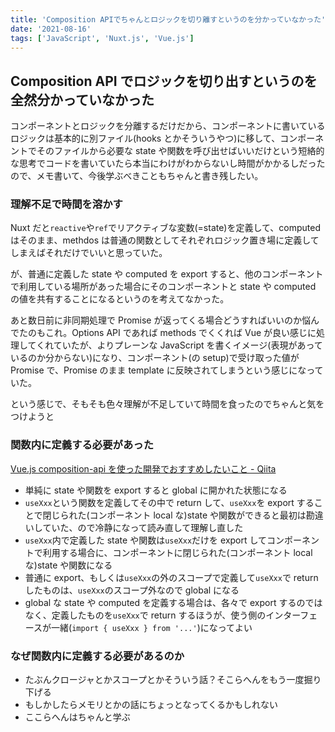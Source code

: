 ```yaml
---
title: 'Composition APIでちゃんとロジックを切り離すというのを分かっていなかった'
date: '2021-08-16'
tags: ['JavaScript', 'Nuxt.js', 'Vue.js']
---
```


## Composition API でロジックを切り出すというのを全然分かっていなかった

コンポーネントとロジックを分離するだけだから、コンポーネントに書いているロジックは基本的に別ファイル(hooks とかそういうやつ)に移して、コンポーネントでそのファイルから必要な state や関数を呼び出せばいいだけという短絡的な思考でコードを書いていたら本当にわけがわからないし時間がかかるしだったので、メモ書いて、今後学ぶべきこともちゃんと書き残したい。

### 理解不足で時間を溶かす

Nuxt だと`reactive`や`ref`でリアクティブな変数(=state)を定義して、computed はそのまま、methdos は普通の関数としてそれぞれロジック置き場に定義してしまえばそれだけでいいと思っていた。

が、普通に定義した state や computed を export すると、他のコンポーネントで利用している場所があった場合にそのコンポーネントと state や computed の値を共有することになるというのを考えてなかった。

あと数日前に非同期処理で Promise が返ってくる場合どうすればいいのか悩んでたのもこれ。Options API であれば methods でくくれば Vue が良い感じに処理してくれていたが、よりプレーンな JavaScript を書くイメージ(表現があっているのか分からない)になり、コンポーネント(の setup)で受け取った値が Promise で、Promise のまま template に反映されてしまうという感じになっていた。

という感じで、そもそも色々理解が不足していて時間を食ったのでちゃんと気をつけようと

### 関数内に定義する必要があった

[Vue\.js composition\-api を使った開発でおすすめしたいこと \- Qiita](https://qiita.com/sterashima78/items/43f354b4091aedcc09cb)

- 単純に state や関数を export すると global に開かれた状態になる
- `useXxx`という関数を定義してその中で return して、`useXxx`を export することで閉じられた(コンポーネント local な)state や関数ができると最初は勘違いしていた、ので冷静になって読み直して理解し直した
- `useXxx`内で定義した state や関数は`useXxx`だけを export してコンポーネントで利用する場合に、コンポーネントに閉じられた(コンポーネント local な)state や関数になる
- 普通に export、もしくは`useXxx`の外のスコープで定義して`useXxx`で return したものは、`useXxx`のスコープ外なので global になる
- global な state や computed を定義する場合は、各々で export するのではなく、定義したものを`useXxx`で return するほうが、使う側のインターフェースが一緒(`import { useXxx } from '...'`)になってよい

### なぜ関数内に定義する必要があるのか

- たぶんクロージャとかスコープとかそういう話？そこらへんをもう一度掘り下げる
- もしかしたらメモリとかの話にちょっとなってくるかもしれない
- ここらへんはちゃんと学ぶ
